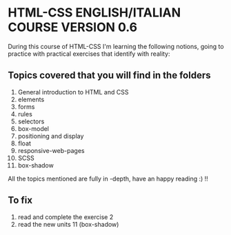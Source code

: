 # HTML-CSS ENGLISH/ITALIAN COURSE VERSION 0.6

During this course of HTML-CSS I'm learning the following notions, going to practice with practical exercises that identify with reality:

## Topics covered that you will find in the folders

1.  General introduction to HTML and CSS
2.  elements
3.  forms
4.  rules
5.  selectors
6.  box-model 
7.  positioning and display
8.  float
9.  responsive-web-pages
10. SCSS
11. box-shadow

All the topics mentioned are fully in -depth, have an happy reading :) !!

## To fix

1. read and complete the exercise 2
2. read the new units 11 (box-shadow)